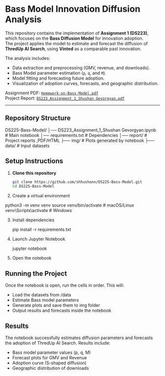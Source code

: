 # Bass Model Innovation Diffusion Analysis  

This repository contains the implementation of **Assignment 1 (DS223)**, which focuses on the **Bass Diffusion Model** for innovation adoption.  
The project applies the model to estimate and forecast the diffusion of **ThredUp AI Search**, using **Vinted** as a comparable past innovation.  

The analysis includes:  
- Data extraction and preprocessing (GMV, revenue, and downloads).  
- Bass Model parameter estimation (`p`, `q`, and `M`).  
- Model fitting and forecasting future adoption.  
- Visualization of adoption curves, forecasts, and geographic distribution.  

Assignment PDF: [`Homework-on-Bass-Model.pdf`](./Homework-on-Bass-Model.pdf)  
Project Report: [`DS223_Assignment_1_Shushan Gevorgyan.pdf`](./DS223_Assignment_1_Shushan%20Gevorgyan.pdf)  

---

##  Repository Structure  

DS225-Bass-Model/
    │── DS223_Assignment_1_Shushan Gevorgyan.ipynb # Main notebook
    │── requirements.txt # Dependencies
    │── report/ # Project reports ,PDF/HTML
    ├── img/ # Plots generated by notebook
    ├── data/ # Input datasets

##  Setup Instructions  

1. **Clone this repository**  
   ```bash
   git clone https://github.com/shhushann/DS225-Bass-Model.git
   cd DS225-Bass-Model


2. Create a virtual environment

python3 -m venv venv
source venv/bin/activate       # macOS/Linux
venv\Scripts\activate          # Windows

3. Install dependencies
   
   pip install -r requirements.txt

4. Launch Jupyter Notebook
   
   jupyter notebook

5. Open the notebook

## Running the Project
Once the notebook is open, run the cells in order. This will:
- Load the datasets from /data
- Estimate Bass model parameters
- Generate plots and save them to img folder
- Output results and forecasts inside the notebook

## Results
The notebook successfully estimates diffusion parameters and forecasts the adoption of ThredUp AI Search.
Results include:
* Bass model parameter values (p, q, M)
* Forecast plots for GMV and Revenue
* Adoption curve (S-shaped diffusion)
* Geographic distribution of downloads


